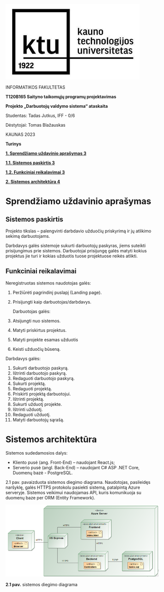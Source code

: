 ![](media/04afef509a23f23d418ac24f20f41dcb.jpg)

INFORMATIKOS FAKULTETAS

**T120B165 Saityno taikomųjų programų projektavimas**

**Projekto „Darbuotojų valdymo sistema“ ataskaita**

Studentas: Tadas Jutkus, IFF - 0/6

Dėstytojai: Tomas Blažauskas

KAUNAS 2023

**Turinys**

[**1. Sprendžiamo uždavinio aprašymas 3**](#sprendžiamo-uždavinio-aprašymas)

[**1.1. Sistemos paskirtis 3**](#sistemos-paskirtis)

[**1.2. Funkciniai reikalavimai 3**](#funkciniai-reikalavimai)

[**2. Sistemos architektūra 4**](#sistemos-architektūra)

# Sprendžiamo uždavinio aprašymas

## Sistemos paskirtis

Projekto tikslas – palengvinti darbdavio užduočių priskyrimą ir jų atlikimo sekimą darbuotojams.

Darbdavys galės sistemoje sukurti darbuotojų paskyras, jiems suteikti prisijungimus prie sistemos. Darbuotojai prisijungę galės matyti kokius projektus jie turi ir kokias užduotis tuose projektuose reikės atlikti.

## Funkciniai reikalavimai

Neregistruotas sistemos naudotojas galės:

1.  Peržiūrėti pagrindinį puslapį (Landing page).
2.  Prisijungti kaip darbuotojas/darbdavys.

    Darbuotojas galės:

3.  Atsijungti nuo sistemos.
4.  Matyti priskirtus projektus.
5.  Matyti projekte esamas užduotis
6.  Keisti užduočių būseną.

Darbdavys galės:

1.  Sukurti darbuotojo paskyrą.
2.  Ištrinti darbuotojo paskyrą.
3.  Redaguoti darbuotojo paskyrą.
4.  Sukurti projektą.
5.  Redaguoti projektą.
6.  Priskirti projektą darbuotojui.
7.  Ištrinti projektą.
8.  Sukurti užduotį projekte.
9.  Ištrinti užduotį.
10. Redaguoti užduotį.
11. Matyti darbuotojų sąrašą.

# Sistemos architektūra

Sistemos sudedamosios dalys:

-   Kliento pusė (ang. Front-End) – naudojant React.js;
-   Serverio pusė (angl. Back-End) – naudojant C\# ASP .NET Core, Duomenų bazė - PostgreSQL.

2.1 pav. pavaizduota sistemos diegimo diagrama. Naudotojas, pasileidęs naršyklę, galės HTTPS protokolu pasiekti sistemą, patalpintą Azure serveryje. Sistemos veikimui naudojamas API, kuris komunikuoja su duomenų baze per ORM (Entity Framework).

![A diagram of a server Description automatically generated](media/9d1656882a89ca14aa43bb2da8c6992f.png)

**2.1 pav.** sistemos diegimo diagrama
